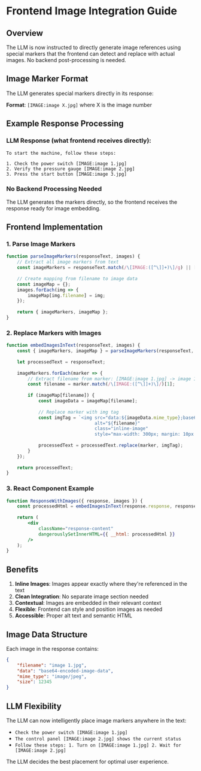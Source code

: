 # Frontend Image Integration Guide

## Overview
The LLM is now instructed to directly generate image references using special markers that the frontend can detect and replace with actual images. No backend post-processing is needed.

## Image Marker Format
The LLM generates special markers directly in its response:

**Format**: `[IMAGE:image X.jpg]` where X is the image number

## Example Response Processing

### LLM Response (what frontend receives directly):
```
To start the machine, follow these steps:

1. Check the power switch [IMAGE:image 1.jpg]
2. Verify the pressure gauge [IMAGE:image 2.jpg]
3. Press the start button [IMAGE:image 3.jpg]
```

### No Backend Processing Needed
The LLM generates the markers directly, so the frontend receives the response ready for image embedding.

## Frontend Implementation

### 1. Parse Image Markers
```javascript
function parseImageMarkers(responseText, images) {
    // Extract all image markers from text
    const imageMarkers = responseText.match(/\[IMAGE:([^\]]+)\]/g) || [];
    
    // Create mapping from filename to image data
    const imageMap = {};
    images.forEach(img => {
        imageMap[img.filename] = img;
    });
    
    return { imageMarkers, imageMap };
}
```

### 2. Replace Markers with Images
```javascript
function embedImagesInText(responseText, images) {
    const { imageMarkers, imageMap } = parseImageMarkers(responseText, images);
    
    let processedText = responseText;
    
    imageMarkers.forEach(marker => {
        // Extract filename from marker: [IMAGE:image 1.jpg] -> image 1.jpg
        const filename = marker.match(/\[IMAGE:([^\]]+)\]/)[1];
        
        if (imageMap[filename]) {
            const imageData = imageMap[filename];
            
            // Replace marker with img tag
            const imgTag = `<img src="data:${imageData.mime_type};base64,${imageData.data}" 
                                 alt="${filename}" 
                                 class="inline-image" 
                                 style="max-width: 300px; margin: 10px 0;" />`;
            
            processedText = processedText.replace(marker, imgTag);
        }
    });
    
    return processedText;
}
```

### 3. React Component Example
```jsx
function ResponseWithImages({ response, images }) {
    const processedHtml = embedImagesInText(response.response, response.images);
    
    return (
        <div 
            className="response-content"
            dangerouslySetInnerHTML={{ __html: processedHtml }}
        />
    );
}
```

## Benefits

1. **Inline Images**: Images appear exactly where they're referenced in the text
2. **Clean Integration**: No separate image section needed
3. **Contextual**: Images are embedded in their relevant context
4. **Flexible**: Frontend can style and position images as needed
5. **Accessible**: Proper alt text and semantic HTML

## Image Data Structure
Each image in the response contains:
```json
{
    "filename": "image 1.jpg",
    "data": "base64-encoded-image-data",
    "mime_type": "image/jpeg",
    "size": 12345
}
```

## LLM Flexibility
The LLM can now intelligently place image markers anywhere in the text:
- `Check the power switch [IMAGE:image 1.jpg]`
- `The control panel [IMAGE:image 2.jpg] shows the current status`
- `Follow these steps: 1. Turn on [IMAGE:image 1.jpg] 2. Wait for [IMAGE:image 2.jpg]`

The LLM decides the best placement for optimal user experience.
